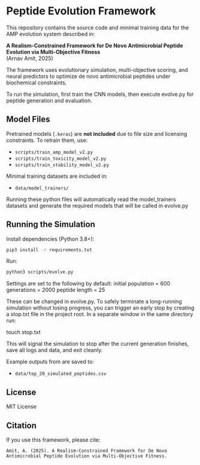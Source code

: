 # Peptide Evolution Framework

This repository contains the source code and minimal training data for the AMP evolution system described in:

**A Realism-Constrained Framework for De Novo Antimicrobial Peptide Evolution via Multi-Objective Fitness**  
(Arnav Amit, 2025)

The framework uses evolutionary simulation, multi-objective scoring, and neural predictors to optimize de novo antimicrobial peptides under biochemical constraints.

To run the simulation, first train the CNN models, then execute evolve.py for peptide generation and evaluation.

## Model Files

Pretrained models (`.keras`) are **not included** due to file size and licensing constraints. To retrain them, use:

- `scripts/train_amp_model_v2.py`
- `scripts/train_toxicity_model_v2.py`
- `scripts/train_stability_model_v2.py`

Minimal training datasets are included in:

- `data/model_trainers/`

Running these python files will automatically read the model_trainers datasets and generate the required models that will be called in evolve.py

## Running the Simulation

Install dependencies (Python 3.8+):

```bash
pip3 install -r requirements.txt
```

Run:

```bash
python3 scripts/evolve.py
```

Settings are set to the following by default:
  initial population = 600
  generations = 2000
  peptide length = 25

These can be changed in evolve.py. To safely terminate a long-running simulation without losing progress, you can trigger an early stop by creating a stop.txt file in the project root. In a separate window in the same directory run:

  touch stop.txt

This will signal the simulation to stop after the current generation finishes, save all logs and data, and exit cleanly.

Example outputs from are saved to:

- `data/top_20_simulated_peptides.csv`

## License

MIT License

## Citation

If you use this framework, please cite:

```
Amit, A. (2025). A Realism-Constrained Framework for De Novo Antimicrobial Peptide Evolution via Multi-Objective Fitness.
```
